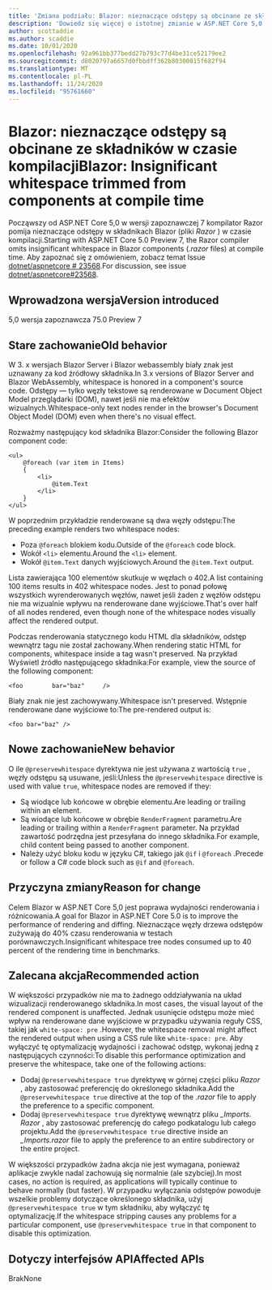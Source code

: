 ```yaml
---
title: 'Zmiana podziału: Blazor: nieznaczące odstępy są obcinane ze składników w czasie kompilacji'
description: 'Dowiedz się więcej o istotnej zmianie w ASP.NET Core 5,0 zatytułowanej Blazor: nieznaczące odstępy są obcinane ze składników w czasie kompilacji'
author: scottaddie
ms.author: scaddie
ms.date: 10/01/2020
ms.openlocfilehash: 92a961bb377bedd27b793c77d4be31ce52179ee2
ms.sourcegitcommit: d8020797a6657d0fbbdff362b80300815f682f94
ms.translationtype: MT
ms.contentlocale: pl-PL
ms.lasthandoff: 11/24/2020
ms.locfileid: "95761660"
---
```

# <a name="blazor-insignificant-whitespace-trimmed-from-components-at-compile-time"></a><span data-ttu-id="01919-103">Blazor: nieznaczące odstępy są obcinane ze składników w czasie kompilacji</span><span class="sxs-lookup"><span data-stu-id="01919-103">Blazor: Insignificant whitespace trimmed from components at compile time</span></span>

<span data-ttu-id="01919-104">Począwszy od ASP.NET Core 5,0 w wersji zapoznawczej 7 kompilator Razor pomija nieznaczące odstępy w składnikach Blazor (pliki *Razor* ) w czasie kompilacji.</span><span class="sxs-lookup"><span data-stu-id="01919-104">Starting with ASP.NET Core 5.0 Preview 7, the Razor compiler omits insignificant whitespace in Blazor components (*.razor* files) at compile time.</span></span> <span data-ttu-id="01919-105">Aby zapoznać się z omówieniem, zobacz temat Issue [dotnet/aspnetcore # 23568](https://github.com/dotnet/aspnetcore/issues/23568).</span><span class="sxs-lookup"><span data-stu-id="01919-105">For discussion, see issue [dotnet/aspnetcore#23568](https://github.com/dotnet/aspnetcore/issues/23568).</span></span>

## <a name="version-introduced"></a><span data-ttu-id="01919-106">Wprowadzona wersja</span><span class="sxs-lookup"><span data-stu-id="01919-106">Version introduced</span></span>

<span data-ttu-id="01919-107">5,0 wersja zapoznawcza 7</span><span class="sxs-lookup"><span data-stu-id="01919-107">5.0 Preview 7</span></span>

## <a name="old-behavior"></a><span data-ttu-id="01919-108">Stare zachowanie</span><span class="sxs-lookup"><span data-stu-id="01919-108">Old behavior</span></span>

<span data-ttu-id="01919-109">W 3. x wersjach Blazor Server i Blazor webassembly biały znak jest uznawany za kod źródłowy składnika.</span><span class="sxs-lookup"><span data-stu-id="01919-109">In 3.x versions of Blazor Server and Blazor WebAssembly, whitespace is honored in a component's source code.</span></span> <span data-ttu-id="01919-110">Odstępy — tylko węzły tekstowe są renderowane w Document Object Model przeglądarki (DOM), nawet jeśli nie ma efektów wizualnych.</span><span class="sxs-lookup"><span data-stu-id="01919-110">Whitespace-only text nodes render in the browser's Document Object Model (DOM) even when there's no visual effect.</span></span>

<span data-ttu-id="01919-111">Rozważmy następujący kod składnika Blazor:</span><span class="sxs-lookup"><span data-stu-id="01919-111">Consider the following Blazor component code:</span></span>

```razor
<ul>
    @foreach (var item in Items)
    {
        <li>
            @item.Text
        </li>
    }
</ul>
```

<span data-ttu-id="01919-112">W poprzednim przykładzie renderowane są dwa węzły odstępu:</span><span class="sxs-lookup"><span data-stu-id="01919-112">The preceding example renders two whitespace nodes:</span></span>

* <span data-ttu-id="01919-113">Poza `@foreach` blokiem kodu.</span><span class="sxs-lookup"><span data-stu-id="01919-113">Outside of the `@foreach` code block.</span></span>
* <span data-ttu-id="01919-114">Wokół `<li>` elementu.</span><span class="sxs-lookup"><span data-stu-id="01919-114">Around the `<li>` element.</span></span>
* <span data-ttu-id="01919-115">Wokół `@item.Text` danych wyjściowych.</span><span class="sxs-lookup"><span data-stu-id="01919-115">Around the `@item.Text` output.</span></span>

<span data-ttu-id="01919-116">Lista zawierająca 100 elementów skutkuje w węzłach o 402.</span><span class="sxs-lookup"><span data-stu-id="01919-116">A list containing 100 items results in 402 whitespace nodes.</span></span> <span data-ttu-id="01919-117">Jest to ponad połowę wszystkich wyrenderowanych węzłów, nawet jeśli żaden z węzłów odstępu nie ma wizualnie wpływu na renderowane dane wyjściowe.</span><span class="sxs-lookup"><span data-stu-id="01919-117">That's over half of all nodes rendered, even though none of the whitespace nodes visually affect the rendered output.</span></span>

<span data-ttu-id="01919-118">Podczas renderowania statycznego kodu HTML dla składników, odstęp wewnątrz tagu nie został zachowany.</span><span class="sxs-lookup"><span data-stu-id="01919-118">When rendering static HTML for components, whitespace inside a tag wasn't preserved.</span></span> <span data-ttu-id="01919-119">Na przykład Wyświetl źródło następującego składnika:</span><span class="sxs-lookup"><span data-stu-id="01919-119">For example, view the source of the following component:</span></span>

```razor
<foo        bar="baz"     />
```

<span data-ttu-id="01919-120">Biały znak nie jest zachowywany.</span><span class="sxs-lookup"><span data-stu-id="01919-120">Whitespace isn't preserved.</span></span> <span data-ttu-id="01919-121">Wstępnie renderowane dane wyjściowe to:</span><span class="sxs-lookup"><span data-stu-id="01919-121">The pre-rendered output is:</span></span>

```razor
<foo bar="baz" />
```

## <a name="new-behavior"></a><span data-ttu-id="01919-122">Nowe zachowanie</span><span class="sxs-lookup"><span data-stu-id="01919-122">New behavior</span></span>

<span data-ttu-id="01919-123">O ile `@preservewhitespace` dyrektywa nie jest używana z wartością `true` , węzły odstępu są usuwane, jeśli:</span><span class="sxs-lookup"><span data-stu-id="01919-123">Unless the `@preservewhitespace` directive is used with value `true`, whitespace nodes are removed if they:</span></span>

* <span data-ttu-id="01919-124">Są wiodące lub końcowe w obrębie elementu.</span><span class="sxs-lookup"><span data-stu-id="01919-124">Are leading or trailing within an element.</span></span>
* <span data-ttu-id="01919-125">Są wiodące lub końcowe w obrębie `RenderFragment` parametru.</span><span class="sxs-lookup"><span data-stu-id="01919-125">Are leading or trailing within a `RenderFragment` parameter.</span></span> <span data-ttu-id="01919-126">Na przykład zawartość podrzędna jest przesyłana do innego składnika.</span><span class="sxs-lookup"><span data-stu-id="01919-126">For example, child content being passed to another component.</span></span>
* <span data-ttu-id="01919-127">Należy użyć bloku kodu w języku C#, takiego jak `@if` i `@foreach` .</span><span class="sxs-lookup"><span data-stu-id="01919-127">Precede or follow a C# code block such as `@if` and `@foreach`.</span></span>

## <a name="reason-for-change"></a><span data-ttu-id="01919-128">Przyczyna zmiany</span><span class="sxs-lookup"><span data-stu-id="01919-128">Reason for change</span></span>

<span data-ttu-id="01919-129">Celem Blazor w ASP.NET Core 5,0 jest poprawa wydajności renderowania i różnicowania.</span><span class="sxs-lookup"><span data-stu-id="01919-129">A goal for Blazor in ASP.NET Core 5.0 is to improve the performance of rendering and diffing.</span></span> <span data-ttu-id="01919-130">Nieznaczące węzły drzewa odstępów zużywają do 40% czasu renderowania w testach porównawczych.</span><span class="sxs-lookup"><span data-stu-id="01919-130">Insignificant whitespace tree nodes consumed up to 40 percent of the rendering time in benchmarks.</span></span>

## <a name="recommended-action"></a><span data-ttu-id="01919-131">Zalecana akcja</span><span class="sxs-lookup"><span data-stu-id="01919-131">Recommended action</span></span>

<span data-ttu-id="01919-132">W większości przypadków nie ma to żadnego oddziaływania na układ wizualizacji renderowanego składnika.</span><span class="sxs-lookup"><span data-stu-id="01919-132">In most cases, the visual layout of the rendered component is unaffected.</span></span> <span data-ttu-id="01919-133">Jednak usunięcie odstępu może mieć wpływ na renderowane dane wyjściowe w przypadku używania reguły CSS, takiej jak `white-space: pre` .</span><span class="sxs-lookup"><span data-stu-id="01919-133">However, the whitespace removal might affect the rendered output when using a CSS rule like `white-space: pre`.</span></span> <span data-ttu-id="01919-134">Aby wyłączyć tę optymalizację wydajności i zachować odstęp, wykonaj jedną z następujących czynności:</span><span class="sxs-lookup"><span data-stu-id="01919-134">To disable this performance optimization and preserve the whitespace, take one of the following actions:</span></span>

* <span data-ttu-id="01919-135">Dodaj `@preservewhitespace true` dyrektywę w górnej części pliku *Razor* , aby zastosować preferencję do określonego składnika.</span><span class="sxs-lookup"><span data-stu-id="01919-135">Add the `@preservewhitespace true` directive at the top of the *.razor* file to apply the preference to a specific component.</span></span>
* <span data-ttu-id="01919-136">Dodaj `@preservewhitespace true` dyrektywę wewnątrz pliku *_Imports. Razor* , aby zastosować preferencję do całego podkatalogu lub całego projektu.</span><span class="sxs-lookup"><span data-stu-id="01919-136">Add the `@preservewhitespace true` directive inside an *_Imports.razor* file to apply the preference to an entire subdirectory or the entire project.</span></span>

<span data-ttu-id="01919-137">W większości przypadków żadna akcja nie jest wymagana, ponieważ aplikacje zwykle nadal zachowują się normalnie (ale szybciej).</span><span class="sxs-lookup"><span data-stu-id="01919-137">In most cases, no action is required, as applications will typically continue to behave normally (but faster).</span></span> <span data-ttu-id="01919-138">W przypadku wyłączania odstępów powoduje wszelkie problemy dotyczące określonego składnika, użyj `@preservewhitespace true` w tym składniku, aby wyłączyć tę optymalizację.</span><span class="sxs-lookup"><span data-stu-id="01919-138">If the whitespace stripping causes any problems for a particular component, use `@preservewhitespace true` in that component to disable this optimization.</span></span>

## <a name="affected-apis"></a><span data-ttu-id="01919-139">Dotyczy interfejsów API</span><span class="sxs-lookup"><span data-stu-id="01919-139">Affected APIs</span></span>

<span data-ttu-id="01919-140">Brak</span><span class="sxs-lookup"><span data-stu-id="01919-140">None</span></span>

<!--

### Category

ASP.NET Core

### Affected APIs

Not detectable via API analysis

-->
